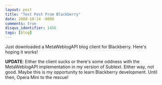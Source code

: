 ```yaml
---
layout: post
title: "Test Post From Blackberry"
date: 2008-10-14 -0800
comments: true
disqus_identifier: 1456
tags: [blog]
---
```

Just downloaded a MetaWeblogAPI blog client for Blackberry. Here's
hoping it works!

**UPDATE**: Either the client sucks or there's some oddness with the
MetaWeblogAPI implementation in my version of Subtext. Either way, not
good. Maybe this is my opportunity to learn Blackberry development.
Until then, Opera Mini to the rescue!
